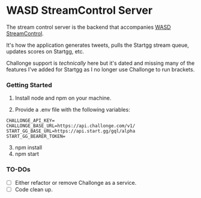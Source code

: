# WASD StreamControl Server
The stream control server is the backend that accompanies [WASD StreamControl](https://github.com/WASD-Gaming/wasd-streamcontrol).

It's how the application generates tweets, pulls the Startgg stream queue, updates scores on Startgg, etc.

Challonge support is _technically_ here but it's dated and missing many of the features I've added for Startgg as I no longer use Challonge to run brackets.

### Getting Started
1. Install node and npm on your machine.

2. Provide a .env file with the following variables:
```
CHALLONGE_API_KEY=
CHALLONGE_BASE_URL=https://api.challonge.com/v1/
START_GG_BASE_URL=https://api.start.gg/gql/alpha
START_GG_BEARER_TOKEN=
```
3. npm install
4. npm start

### TO-DOs
- [ ] Either refactor or remove Challonge as a service.
- [ ] Code clean up.